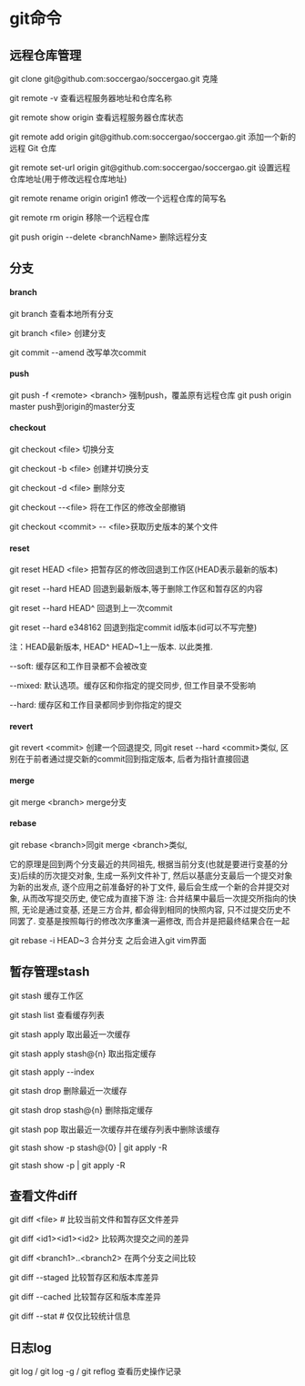 # git命令
## 远程仓库管理
git clone git&#64;github.com:soccergao/soccergao.git 克隆

git remote -v 查看远程服务器地址和仓库名称

git remote show origin 查看远程服务器仓库状态

git remote add origin git&#64;github.com:soccergao/soccergao.git 添加一个新的远程 Git 仓库

git remote set-url origin git&#64;github.com:soccergao/soccergao.git  设置远程仓库地址(用于修改远程仓库地址) 

git remote rename origin origin1 修改一个远程仓库的简写名

git remote rm origin 移除一个远程仓库

git push origin --delete &lt;branchName> 删除远程分支
## 分支
#### branch
git branch 查看本地所有分支

git branch &lt;file&gt; 创建分支

git commit --amend 改写单次commit
#### push
git push -f &lt;remote> &lt;branch> 强制push，覆盖原有远程仓库
git push origin master push到origin的master分支
#### checkout
git checkout &lt;file> 切换分支

git checkout -b &lt;file> 创建并切换分支

git checkout -d &lt;file> 删除分支

git checkout --&lt;file> 将在工作区的修改全部撤销

git checkout &lt;commit> -- &lt;file>获取历史版本的某个文件

#### reset
git reset HEAD &lt;file> 把暂存区的修改回退到工作区(HEAD表示最新的版本)

git reset --hard HEAD 回退到最新版本,等于删除工作区和暂存区的内容

git reset --hard HEAD^ 回退到上一次commit

git reset --hard e348162 回退到指定commit id版本(id可以不写完整)

注：HEAD最新版本, HEAD^ HEAD~1上一版本. 以此类推.

   --soft: 缓存区和工作目录都不会被改变
   
   --mixed: 默认选项。缓存区和你指定的提交同步, 但工作目录不受影响
   
   --hard: 缓存区和工作目录都同步到你指定的提交
   
#### revert
git revert &lt;commit> 创建一个回退提交, 同git reset --hard &lt;commit>类似, 区别在于前者通过提交新的commit回到指定版本, 后者为指针直接回退
#### merge
git merge &lt;branch> merge分支
#### rebase
git rebase &lt;branch>同git merge &lt;branch>类似,

它的原理是回到两个分支最近的共同祖先, 根据当前分支(也就是要进行变基的分支)后续的历次提交对象, 
生成一系列文件补丁, 然后以基底分支最后一个提交对象为新的出发点, 逐个应用之前准备好的补丁文件, 
最后会生成一个新的合并提交对象, 从而改写提交历史, 使它成为直接下游
注: 合并结果中最后一次提交所指向的快照, 无论是通过变基, 还是三方合并, 都会得到相同的快照内容,
只不过提交历史不同罢了. 变基是按照每行的修改次序重演一遍修改, 而合并是把最终结果合在一起

git rebase -i HEAD~3 合并分支 之后会进入git vim界面
## 暂存管理stash
git stash 缓存工作区

git stash list 查看缓存列表

git stash apply 取出最近一次缓存

git stash apply stash@{n} 取出指定缓存

git stash apply --index

git stash drop 删除最近一次缓存

git stash drop stash@{n} 删除指定缓存

git stash pop 取出最近一次缓存并在缓存列表中删除该缓存

git stash show -p stash@{0} | git apply -R

git stash show -p | git apply -R

## 查看文件diff
git diff &lt;file> # 比较当前文件和暂存区文件差异 

git diff &lt;id1>&lt;id1>&lt;id2>  比较两次提交之间的差异

git diff &lt;branch1>..&lt;branch2> 在两个分支之间比较

git diff --staged 比较暂存区和版本库差异

git diff --cached 比较暂存区和版本库差异

git diff --stat # 仅仅比较统计信息
## 日志log
git log / git log -g / git reflog 查看历史操作记录
